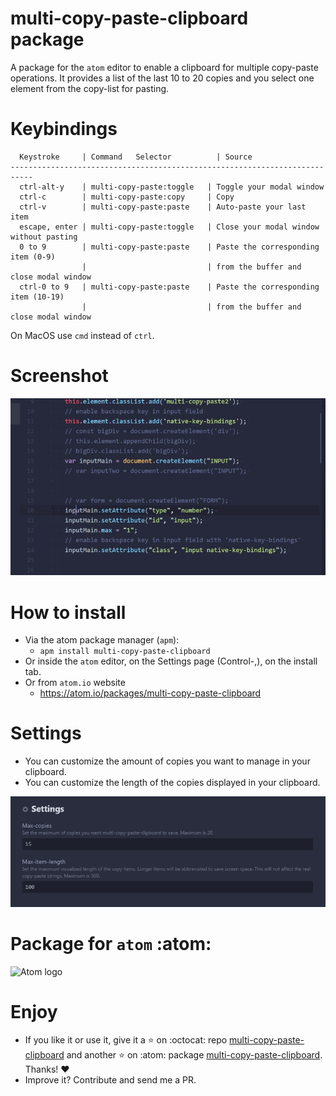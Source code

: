 # multi-copy-paste-clipboard package

A package for the `atom` editor to enable a clipboard for multiple copy-paste operations. It provides a list of the last 10 to 20 copies and you select one element from the copy-list for pasting.

# Keybindings
```
  Keystroke     | Command	Selector          | Source
---------------------------------------------------------------------------
  ctrl-alt-y    | multi-copy-paste:toggle   | Toggle your modal window
  ctrl-c        | multi-copy-paste:copy     | Copy
  ctrl-v        | multi-copy-paste:paste    | Auto-paste your last item
  escape, enter | multi-copy-paste:toggle   | Close your modal window without pasting
  0 to 9        | multi-copy-paste:paste    | Paste the corresponding item (0-9)
                |                           | from the buffer and close modal window
  ctrl-0 to 9   | multi-copy-paste:paste    | Paste the corresponding item (10-19)
                |                           | from the buffer and close modal window
```

On MacOS use `cmd` instead of `ctrl`.

# Screenshot

![A screenshot](screenshot.gif)

# How to install

- Via the atom package manager (`apm`):
  - `apm install multi-copy-paste-clipboard`
- Or inside the `atom` editor, on the Settings page (Control-,), on the install tab.
- Or from `atom.io` website
  - https://atom.io/packages/multi-copy-paste-clipboard

# Settings
- You can customize the amount of copies you want to manage in your clipboard.
- You can customize the length of the copies displayed in your clipboard.


![screenshot-settings](screenshot-settings.png)


# Package for `atom` :atom:

![Atom logo](https://github.githubassets.com/images/icons/emoji/atom.png)

# Enjoy

- If you like it or use it, give it a :star: on :octocat: repo [multi-copy-paste-clipboard](https://github.com/Jonny-exe/multi-copy-paste-clipboard) and another :star: on :atom: package [multi-copy-paste-clipboard](https://atom.io/packages/multi-copy-paste-clipboard). Thanks! :heart:
- Improve it? Contribute and send me a PR.

